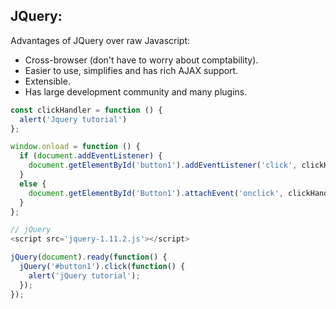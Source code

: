 ## JQuery:

Advantages of JQuery over raw Javascript:
- Cross-browser (don't have to worry about comptability).
- Easier to use, simplifies and has rich AJAX support.
- Extensible.
- Has large development community and many plugins.
```javascript
const clickHandler = function () {
  alert('Jquery tutorial')
};

window.onload = function () {
  if (document.addEventListener) {
    document.getElementById('button1').addEventListener('click', clickHandler);
  }
  else {
    document.getElementById('Button1').attachEvent('onclick', clickHandler);    // for old IE browsers
  } 
};

// jQuery
<script src='jquery-1.11.2.js'></script>

jQuery(document).ready(function() {
  jQuery('#button1').click(function() {
    alert('jQuery tutorial');
  });
});
```
